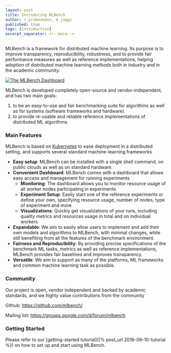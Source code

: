 ```yaml
---
layout: post
title: Introducing MLBench
author: r_grubenmann, m_jaggi
published: true
tags: [introduction]
excerpt_separator: <!--more-->
---
```

MLBench is a framework for distributed machine learning. Its purpose is to improve transparency, reproducibility, robustness, and to provide fair performance measures as well as reference implementations, helping adoption of distributed machine learning methods both in industry and in the academic community.

<a href="{{ site.baseurl }}public/images/Dashboard_Index.png" data-lightbox="Dashboard_Index" data-title="The MLBench Dashboard">
  <img src="{{ site.baseurl }}public/images/Dashboard_Index.png" alt="The MLBench Dashboard" style="max-width:80%;"/>
</a>

<!--more-->

MLBench is developed completely open-source and vendor-independent, and has two main goals: 

1. to be an easy-to-use and fair benchmarking suite for algorithms as well as for systems (software frameworks and hardware).
2. to provide re-usable and reliable reference implementations of distributed ML algorithms


### Main Features

MLBench is based on [Kubernetes](https://kubernetes.io/) to ease deployment in a distributed setting, and supports several standard machine-learning frameworks

* **Easy setup**: MLBench can be installed with a single shell command, on public clouds as well as on standard hardware.
* **Convenient Dashboard**: MLBench comes with a dashboard that allows easy access and management for running experiments
    - **Monitoring**: The dashboard allows you to monitor resource usage of all worker nodes participating in experiments
    - **Experiment Setup**: Easily start one of the reference experiments or define your own, specifying resource usage, number of nodes, type of experiment and more.
    - **Visualizations**: Quickly get visualizations of your runs, including quality metrics and resources usage in total and on individual workers
* **Expandable**: We aim to easily allow users to implement and add their own models and algorithms to MLBench, with minimal changes, while still benefiting from all the features of the benchmark environment.
* **Fairness and Reproducibility**: By providing precise specifications of the benchmark ML tasks, metrics as well as reference implementations, MLBench provides fair baselines and improves transparency.
* **Versatile**: We aim to support as many of the platforms, ML frameworks and common machine learning task as possible.

### Community

Our project is open, vendor independent and backed by academic standards, and we highly value contributions from the community

Github: https://github.com/mlbench/

Mailing list: https://groups.google.com/d/forum/mlbench

### Getting Started

Please refer to our [getting-started tutorial]({% post_url 2018-09-10-tutorial %}) on how to set up and start using MLBench.
